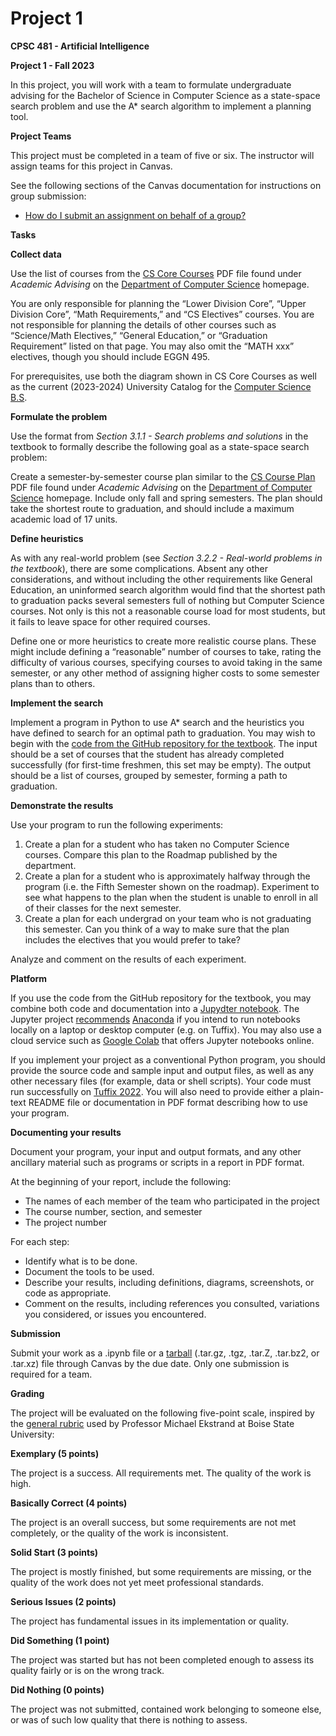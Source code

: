 # Project 1

**CPSC 481 - Artificial Intelligence**

**Project 1 - Fall 2023**

In this project, you will work with a team to formulate undergraduate advising for the Bachelor of Science in Computer Science as a state-space search problem and use the A* search algorithm to implement a planning tool.

**Project Teams**

This project must be completed in a team of five or six. The instructor will assign teams for this project in Canvas.

See the following sections of the Canvas documentation for instructions on group submission:

- [How do I submit an assignment on behalf of a group?](https://community.canvaslms.com/t5/Student-Guide/How-do-I-submit-an-assignment-on-behalf-of-a-group/ta-p/294)

**Tasks**

**Collect data**

Use the list of courses from the [CS Core Courses](https://www.fullerton.edu/ecs/cs/_resources/pdf/course_plan/bs-cs-prerequisite-2023-2024.pdf) PDF file found under *Academic Advising* on the [Department of Computer Science](https://www.fullerton.edu/ecs/cs/) homepage.

You are only responsible for planning the “Lower Division Core”, “Upper Division Core”, “Math Requirements,” and “CS Electives” courses. You are not responsible for planning the details of other courses such as “Science/Math Electives,” “General Education,” or “Graduation Requirement” listed on that page. You may also omit the “MATH xxx” electives, though you should include EGGN 495.

For prerequisites, use both the diagram shown in CS Core Courses as well as the current (2023-2024) University Catalog for the [Computer Science B.S](https://catalog.fullerton.edu/preview_program.php?catoid=80&poid=38156&returnto=11049).

**Formulate the problem**

Use the format from *Section 3.1.1 - Search problems and solutions* in the textbook to formally describe the following goal as a state-space search problem:

Create a semester-by-semester course plan similar to the [CS Course Plan](https://www.fullerton.edu/ecs/cs/_resources/pdf/course_plan/BS-CS%20Course%20Plan_1p_v.2023-07-11.pdf) PDF file found under *Academic Advising* on the [Department of Computer Science](https://www.fullerton.edu/ecs/cs/) homepage. Include only fall and spring semesters. The plan should take the shortest route to graduation, and should include a maximum academic load of 17 units.

**Define heuristics**

As with any real-world problem (see *Section 3.2.2 - Real-world problems in the textbook*), there are some complications. Absent any other considerations, and without including the other requirements like General Education, an uninformed search algorithm would find that the shortest path to graduation packs several semesters full of nothing but Computer Science courses. Not only is this not a reasonable course load for most students, but it fails to leave space for other required courses.

Define one or more heuristics to create more realistic course plans. These might include defining a “reasonable” number of courses to take, rating the difficulty of various courses, specifying courses to avoid taking in the same semester, or any other method of assigning higher costs to some semester plans than to others.

**Implement the search**

Implement a program in Python to use A* search and the heuristics you have defined to search for an optimal path to graduation. You may wish to begin with the [code from the GitHub repository for the textbook](https://github.com/aimacode/aima-python/blob/master/search4e.ipynb). The input should be a set of courses that the student has already completed successfully (for first-time freshmen, this set may be empty). The output should be a list of courses, grouped by semester, forming a path to graduation.

**Demonstrate the results**

Use your program to run the following experiments:

1. Create a plan for a student who has taken no Computer Science courses. Compare this plan to the Roadmap published by the department.
2. Create a plan for a student who is approximately halfway through the program (i.e. the Fifth Semester shown on the roadmap). Experiment to see what happens to the plan when the student is unable to enroll in all of their classes for the next semester.
3. Create a plan for each undergrad on your team who is not graduating this semester. Can you think of a way to make sure that the plan includes the electives that you would prefer to take?

Analyze and comment on the results of each experiment.

**Platform**

If you use the code from the GitHub repository for the textbook, you may combine both code and documentation into a [Jupydter notebook](https://jupyter.org/#about-notebook). The Jupyter project [recommends](https://jupyter.org/install) [Anaconda](https://www.anaconda.com/distribution/) if you intend to run notebooks locally on a laptop or desktop computer (e.g. on Tuffix). You may also use a cloud service such as [Google Colab](https://colab.research.google.com/) that offers Jupyter notebooks online.

If you implement your project as a conventional Python program, you should provide the source code and sample input and output files, as well as any other necessary files (for example, data or shell scripts). Your code must run successfully on [Tuffix 2022](https://github.com/kevinwortman/tuffix). You will also need to provide either a plain-text README file or documentation in PDF format describing how to use your program.

**Documenting your results**

Document your program, your input and output formats, and any other ancillary material such as programs or scripts in a report in PDF format.

At the beginning of your report, include the following:

- The names of each member of the team who participated in the project
- The course number, section, and semester
- The project number

For each step:

- Identify what is to be done.
- Document the tools to be used.
- Describe your results, including definitions, diagrams, screenshots, or code as appropriate.
- Comment on the results, including references you consulted, variations you considered, or issues you encountered.

**Submission**

Submit your work as a .ipynb file or a [tarball](https://computing.help.inf.ed.ac.uk/FAQ/whats-tarball-or-how-do-i-unpack-or-create-tgz-or-targz-file) (.tar.gz, .tgz, .tar.Z, .tar.bz2, or .tar.xz) file through Canvas by the due date. Only one submission is required for a team.

**Grading**

The project will be evaluated on the following five-point scale, inspired by the [general rubric](https://cs533.ekstrandom.net/f21/assignments/#general-rubric) used by Professor Michael Ekstrand at Boise State University:

**Exemplary (5 points)**

The project is a success. All requirements met. The quality of the work is high.

**Basically Correct (4 points)**

The project is an overall success, but some requirements are not met completely, or the quality of the work is inconsistent.

**Solid Start (3 points)**

The project is mostly finished, but some requirements are missing, or the quality of the work does not yet meet professional standards.

**Serious Issues (2 points)**

The project has fundamental issues in its implementation or quality.

**Did Something (1 point)**

The project was started but has not been completed enough to assess its quality fairly or is on the wrong track.

**Did Nothing (0 points)**

The project was not submitted, contained work belonging to someone else, or was of such low quality that there is nothing to assess.
